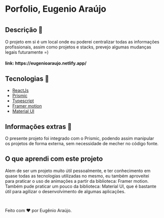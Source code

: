 <h1>Porfolio, Eugenio Araújo <h1/>

<h2>Descrição 📝</h2>
<p> O projeto em si é um local onde eu poderei centralizar todas as informações profissionais, assim como projetos e stacks, prevejo algumas mudanças legais futuramente =)
</p>
<h4>link: https://eugenioaraujo.netlify.app/ </h4>
<div>
  <section>
    <h2> Tecnologias 💾</h2>
    <ul>
      <li><a href="https://reactjs.org/">ReactJs</a></li>
      <li><a href="https://prismic.io/">Prismic</a></li>
      <li><a href="https://www.typescriptlang.org/">Typescript</a></li>
      <li><a href="https://www.framer.com/docs/animation/">Framer motion</a></li>
      <li><a href="https://mui.com/pt/">Material UI</a></li>
    </ul>
  </section>  
  <section>
    <h2> Informações extras 💾</h2>
    <p>
      O presente projeto foi integrado com o Prismic, podendo assim manipular os projetos de forma externa, sem necessidade de mecher no código fonte.
    </p>
  </section>  
</div>
<h2> O que aprendi com este projeto </h2>  
 <p>
   Alem de ser um projeto muito útil pessoalmente, e ter conhecimento em quase todas as tecnologias utilizadas no mesmo, eu também aproveitei para praticar o uso de animações a partir da biblioteca: Framer motion. Também pude praticar um pouco da biblioteca: Material UI, que é bastante útil para agilizar o desenvolvimento de algumas aplicações.
  </p>
<br>
<p> Feito com ❤ por Eugênio Araújo. </p>
